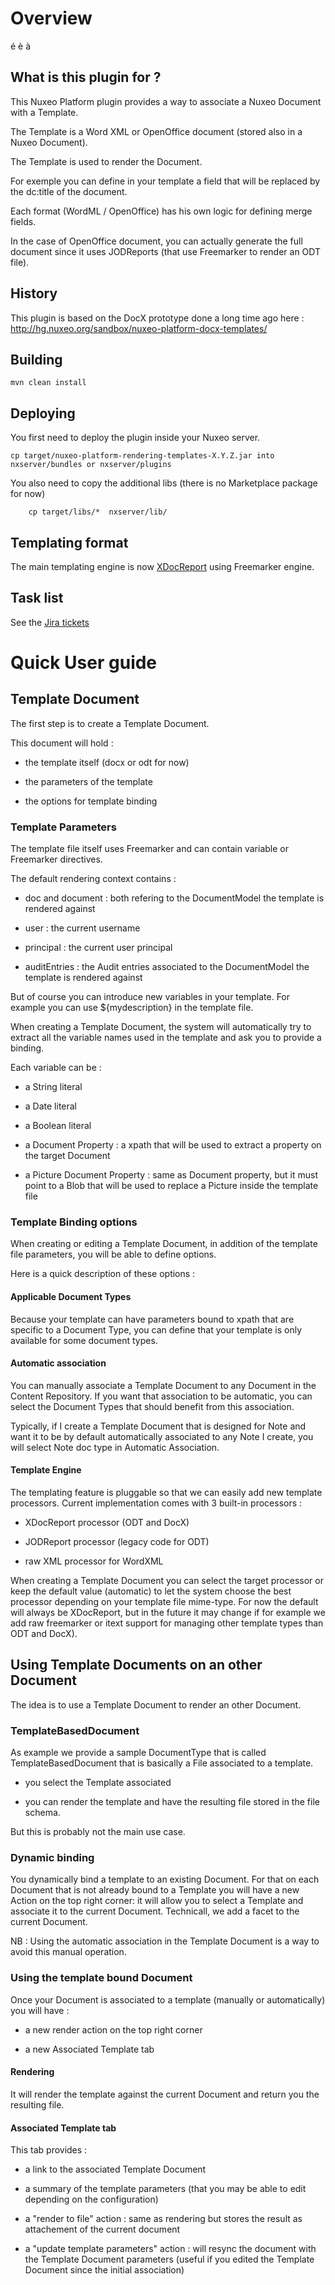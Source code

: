 
# Overview

é è à

## What is this plugin for ?

This Nuxeo Platform plugin provides a way to associate a Nuxeo Document with a Template.

The Template is a Word XML or OpenOffice document (stored also in a Nuxeo Document).

The Template is used to render the Document.

For exemple you can define in your template a field that will be replaced by the dc:title of the document.

Each format (WordML / OpenOffice) has his own logic for defining merge fields.

In the case of OpenOffice document, you can actually generate the full document since it uses JODReports
(that use Freemarker to render an ODT file).

## History

This plugin is based on the DocX prototype done a long time ago here : http://hg.nuxeo.org/sandbox/nuxeo-platform-docx-templates/

## Building

	mvn clean install

## Deploying

You first need to deploy the plugin inside your Nuxeo server.

	cp target/nuxeo-platform-rendering-templates-X.Y.Z.jar into nxserver/bundles or nxserver/plugins

You also need to copy the additional libs (there is no Marketplace package for now)

        cp target/libs/*  nxserver/lib/

## Templating format

The main templating engine is now <A href="http://code.google.com/p/xdocreport/">XDocReport</A> using Freemarker engine.

## Task list

 See the <A href="https://jira.nuxeo.com/browse/NXP-8201">Jira tickets</A>

# Quick User guide

## Template Document

The first step is to create a Template Document.

This document will hold :

 - the template itself (docx or odt for now)

 - the parameters of the template

 - the options for template binding

### Template Parameters

The template file itself uses Freemarker and can contain variable or Freemarker directives.

The default rendering context contains :

 - doc and document : both refering to the DocumentModel the template is rendered against

 - user : the current username

 - principal : the current user principal

 - auditEntries : the Audit entries associated to the DocumentModel the template is rendered against

But of course you can introduce new variables in your template.
For example you can use ${mydescription} in the template file.

When creating a Template Document, the system will automatically try to extract all the variable names used in the template and ask you to provide a binding.

Each variable can be :

 - a String literal

 - a Date literal

 - a Boolean literal

 - a Document Property : a xpath that will be used to extract a property on the target Document

 - a Picture Document Property : same as Document property, but it must point to a Blob that will be used to replace a Picture inside the template file

### Template Binding options

When creating or editing a Template Document, in addition of the template file parameters, you will be able to define options.

Here is a quick description of these options :

#### Applicable Document Types

Because your template can have parameters bound to xpath that are specific to a Document Type, you can define that your template is only available for some document types.

#### Automatic association

You can manually associate a Template Document to any Document in the Content Repository.
If you want that association to be automatic, you can select the Document Types that should benefit from this association.

Typically, if I create a Template Document that is designed for Note and want it to be by default automatically associated to any Note I create, you will select Note doc type in Automatic Association.

#### Template Engine

The templating feature is pluggable so that we can easily add new template processors.
Current implementation comes with 3 built-in processors :

 - XDocReport processor (ODT and DocX)

 - JODReport processor (legacy code for ODT)

 - raw XML processor for WordXML

When creating a Template Document you can select the target processor or keep the default value (automatic) to let the system choose the best processor depending on your template file mime-type.
For now the default will always be XDocReport, but in the future it may change if for example we add raw freemarker or itext support for managing other template types than ODT and DocX).

## Using Template Documents on an other Document

The idea is to use a Template Document to render an other Document.

### TemplateBasedDocument

As example we provide a sample DocumentType that is called TemplateBasedDocument that is basically a File associated to a template.

 - you select the Template associated

 - you can render the template and have the resulting file stored in the file schema.

But this is probably not the main use case.

### Dynamic binding

You dynamically bind a template to an existing Document.
For that on each Document that is not already bound to a Template you will have a new Action on the top right corner: it will allow you to select a Template and associate it to the current Document.
Technicall, we add a facet to the current Document.

NB : Using the automatic association in the Template Document is a way to avoid this manual operation.

### Using the template bound Document

Once your Document is associated to a template (manually or automatically) you will have :

 - a new render action on the top right corner

 - a new Associated Template tab

#### Rendering

It will render the template against the current Document and return you the resulting file.

#### Associated Template tab

This tab provides :

 - a link to the associated Template Document

 - a summary of the template parameters (that you may be able to edit depending on the configuration)

 - a "render to file" action : same as rendering but stores the result as attachement of the current document

 - a "update template parameters" action : will resync the document with the Template Document parameters (useful if you edited the Template Document since the initial association)
